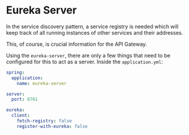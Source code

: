 # Eureka Server

In the service discovery pattern, a service registry is needed which will keep track of all running instances of other services and their addresses.

This, of course, is crucial information for the API Gateway.

Using the `eureka-server`, there are only a few things that need to be configured for this to act as a server.
Inside the `application.yml`:
```yaml
spring:
  application:
    name: eureka-server

server:
  port: 8761

eureka:
  client:
    fetch-registry: false
    register-with-eureka: false
```
